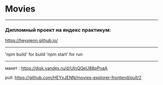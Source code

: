 # Movies

---

### Дипломный проект на яндекс практикум:

https://heyxjenn.github.io/

---

'npm build' for build
'npm start' for run

---

макет :
https://disk.yandex.ru/d/UlnQQeU88pPnaA


pull:
https://github.com/HEYxJENN/movies-explorer-frontend/pull/2

